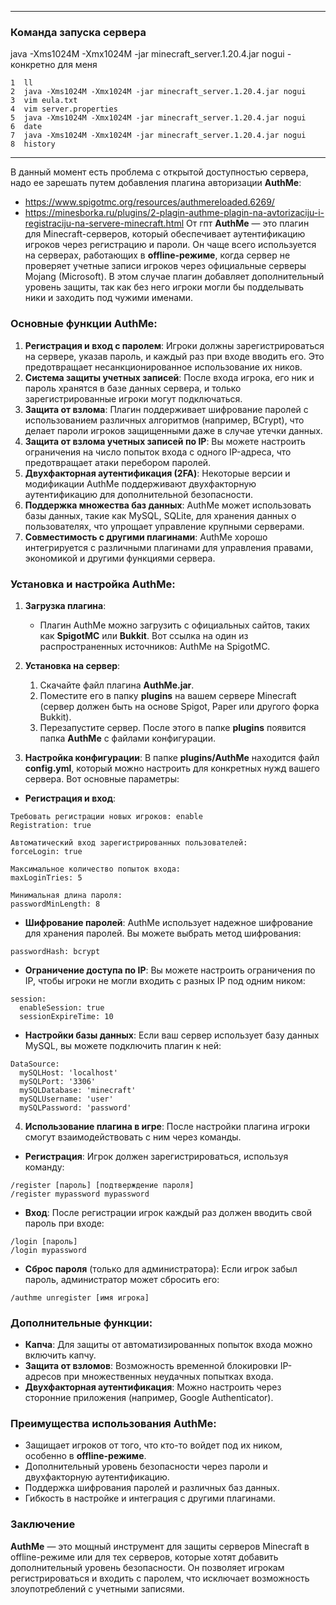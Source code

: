 
---

### Команда запуска сервера 

java -Xms1024M -Xmx1024M -jar minecraft_server.1.20.4.jar nogui - конкретно для меня

```
1  ll
2  java -Xms1024M -Xmx1024M -jar minecraft_server.1.20.4.jar nogui
3  vim eula.txt
4  vim server.properties
5  java -Xms1024M -Xmx1024M -jar minecraft_server.1.20.4.jar nogui
6  date
7  java -Xms1024M -Xmx1024M -jar minecraft_server.1.20.4.jar nogui
8  history
```

---

В данный момент есть проблема с открытой доступностью сервера, надо ее зарешать путем добавления плагина авторизации **AuthMe**:

- https://www.spigotmc.org/resources/authmereloaded.6269/
- https://minesborka.ru/plugins/2-plagin-authme-plagin-na-avtorizaciju-i-registraciju-na-servere-minecraft.html
От гпт
	**AuthMe** — это плагин для Minecraft-серверов, который обеспечивает аутентификацию игроков через регистрацию и пароли. Он чаще всего используется на серверах, работающих в **offline-режиме**, когда сервер не проверяет учетные записи игроков через официальные серверы Mojang (Microsoft). В этом случае плагин добавляет дополнительный уровень защиты, так как без него игроки могли бы подделывать ники и заходить под чужими именами.

### Основные функции AuthMe:

1. **Регистрация и вход с паролем**: Игроки должны зарегистрироваться на сервере, указав пароль, и каждый раз при входе вводить его. Это предотвращает несанкционированное использование их ников.
2. **Система защиты учетных записей**: После входа игрока, его ник и пароль хранятся в базе данных сервера, и только зарегистрированные игроки могут подключаться.
3. **Защита от взлома**: Плагин поддерживает шифрование паролей с использованием различных алгоритмов (например, BCrypt), что делает пароли игроков защищенными даже в случае утечки данных.
4. **Защита от взлома учетных записей по IP**: Вы можете настроить ограничения на число попыток входа с одного IP-адреса, что предотвращает атаки перебором паролей.
5. **Двухфакторная аутентификация (2FA)**: Некоторые версии и модификации AuthMe поддерживают двухфакторную аутентификацию для дополнительной безопасности.
6. **Поддержка множества баз данных**: AuthMe может использовать базы данных, такие как MySQL, SQLite, для хранения данных о пользователях, что упрощает управление крупными серверами.
7. **Совместимость с другими плагинами**: AuthMe хорошо интегрируется с различными плагинами для управления правами, экономикой и другими функциями сервера.

### Установка и настройка AuthMe:

1. **Загрузка плагина**:
    - Плагин AuthMe можно загрузить с официальных сайтов, таких как **SpigotMC** или **Bukkit**. Вот ссылка на один из распространенных источников: AuthMe на SpigotMC.
2. **Установка на сервер**:
    
    1. Скачайте файл плагина **AuthMe.jar**.
    2. Поместите его в папку **plugins** на вашем сервере Minecraft (сервер должен быть на основе Spigot, Paper или другого форка Bukkit).
    3. Перезапустите сервер. После этого в папке **plugins** появится папка **AuthMe** с файлами конфигурации.
3. **Настройка конфигурации**: В папке **plugins/AuthMe** находится файл **config.yml**, который можно настроить для конкретных нужд вашего сервера. Вот основные параметры:
    
- **Регистрация и вход**:
```
Требовать регистрации новых игроков: enable
Registration: true 
 
Автоматический вход зарегистрированных пользователей: 
forceLogin: true 
 
Максимальное количество попыток входа: 
maxLoginTries: 5 
 
Минимальная длина пароля: 
passwordMinLength: 8
```

- **Шифрование паролей**: AuthMe использует надежное шифрование для хранения паролей. Вы можете выбрать метод шифрования:
```
passwordHash: bcrypt
```

- **Ограничение доступа по IP**: Вы можете настроить ограничения по IP, чтобы игроки не могли входить с разных IP под одним ником:
```
session:
  enableSession: true
  sessionExpireTime: 10
```

- **Настройки базы данных**: Если ваш сервер использует базу данных MySQL, вы можете подключить плагин к ней:
```
DataSource:
  mySQLHost: 'localhost'
  mySQLPort: '3306'
  mySQLDatabase: 'minecraft'
  mySQLUsername: 'user'
  mySQLPassword: 'password'

```

4. **Использование плагина в игре**: После настройки плагина игроки смогут взаимодействовать с ним через команды.

- **Регистрация**: Игрок должен зарегистрироваться, используя команду:
```
/register [пароль] [подтверждение пароля]
/register mypassword mypassword
```
- **Вход**: После регистрации игрок каждый раз должен вводить свой пароль при входе:
```
/login [пароль]
/login mypassword
```
- **Сброс пароля** (только для администратора): Если игрок забыл пароль, администратор может сбросить его:
```
/authme unregister [имя игрока]
```

### Дополнительные функции:

- **Капча**: Для защиты от автоматизированных попыток входа можно включить капчу.
- **Защита от взломов**: Возможность временной блокировки IP-адресов при множественных неудачных попытках входа.
- **Двухфакторная аутентификация**: Можно настроить через сторонние приложения (например, Google Authenticator).

### Преимущества использования AuthMe:

- Защищает игроков от того, что кто-то войдет под их ником, особенно в **offline-режиме**.
- Дополнительный уровень безопасности через пароли и двухфакторную аутентификацию.
- Поддержка шифрования паролей и различных баз данных.
- Гибкость в настройке и интеграция с другими плагинами.

### Заключение

**AuthMe** — это мощный инструмент для защиты серверов Minecraft в offline-режиме или для тех серверов, которые хотят добавить дополнительный уровень безопасности. Он позволяет игрокам регистрироваться и входить с паролем, что исключает возможность злоупотреблений с учетными записями.



